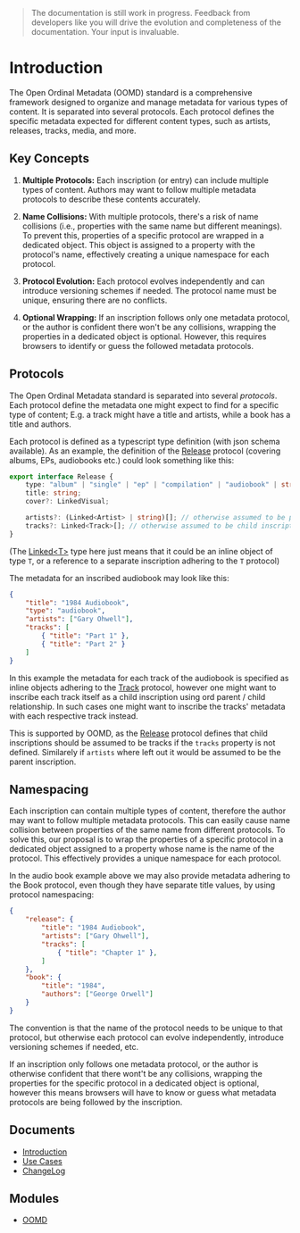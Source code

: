 > The documentation is still work in progress. Feedback from developers like you will drive the evolution and completeness of the documentation. Your input is invaluable.

# Introduction

The Open Ordinal Metadata (OOMD) standard is a comprehensive framework designed to organize and manage metadata for various types of content. It is separated into several protocols. Each protocol defines the specific metadata expected for different content types, such as artists, releases, tracks, media, and more.

## Key Concepts

1. **Multiple Protocols:** Each inscription (or entry) can include multiple types of content. Authors may want to follow multiple metadata protocols to describe these contents accurately.

2. **Name Collisions:** With multiple protocols, there's a risk of name collisions (i.e., properties with the same name but different meanings). To prevent this, properties of a specific protocol are wrapped in a dedicated object. This object is assigned to a property with the protocol's name, effectively creating a unique namespace for each protocol.

3. **Protocol Evolution:** Each protocol evolves independently and can introduce versioning schemes if needed. The protocol name must be unique, ensuring there are no conflicts.

4. **Optional Wrapping:** If an inscription follows only one metadata protocol, or the author is confident there won't be any collisions, wrapping the properties in a dedicated object is optional. However, this requires browsers to identify or guess the followed metadata protocols.

## Protocols 

The Open Ordinal Metadata standard is separated into several _protocols_. Each protocol define the metadata one might expect to find for a specific type of content; E.g. a track might have a title and artists, while a book has a title and authors.

Each protocol is defined as a typescript type definition (with json schema available). As an example, the definition of the [Release](OOMD/interfaces/Release.md) protocol (covering albums, EPs, audiobooks etc.) could look something like this:

```ts
export interface Release {
    type: "album" | "single" | "ep" | "compilation" | "audiobook" | string;
    title: string;
    cover?: LinkedVisual;

    artists?: (Linked<Artist> | string)[]; // otherwise assumed to be parent inscriptions implementing Artist
    tracks?: Linked<Track>[]; // otherwise assumed to be child inscriptions implementing Track
}
```

(The [Linked&lt;T&gt;](OOMD/type-aliases/Linked.md) type here just means that it could be an inline object of type `T`, or a reference to a separate inscription adhering to the `T` protocol)

The metadata for an inscribed audiobook may look like this:

```json
{
    "title": "1984 Audiobook",
    "type": "audiobook",
    "artists": ["Gary Ohwell"],
    "tracks": [
        { "title": "Part 1" },
        { "title": "Part 2" }
    ]
}

```

In this example the metadata for each track of the audiobook is specified as inline objects adhering to the [Track](OOMD/interfaces/Track.md) protocol, however one might want to inscribe each track itself as a child inscription using ord parent / child relationship. In such cases one might want to inscribe the tracks' metadata with each respective track instead. 

This is supported by OOMD, as the [Release](OOMD/interfaces/Release.md) protocol defines that child inscriptions should be assumed to be tracks if the `tracks` property is not defined. Similarely if `artists` where left out it would be assumed to be the parent inscription.

## Namespacing

Each inscription can contain multiple types of content, therefore the author may want to follow multiple metadata protocols. This can easily cause name collision between properties of the same name from different protocols. To solve this, our proposal is to wrap the properties of a specific protocol in a dedicated object assigned to a property whose name is the name of the protocol. This effectively provides a unique namespace for each protocol.

In the audio book example above we may also provide metadata adhering to the Book protocol, even though they have separate title values, by using protocol namespacing:

```json
{
    "release": {
        "title": "1984 Audiobook",
        "artists": ["Gary Ohwell"],
        "tracks": [
            { "title": "Chapter 1" },
        ]
    },
    "book": {
        "title": "1984",
        "authors": ["George Orwell"]
    }
}
```

The convention is that the name of the protocol needs to be unique to that protocol, but otherwise each protocol can evolve independently, introduce versioning schemes if needed, etc.

If an inscription only follows one metadata protocol, or the author is otherwise confident that there wont't be any collisions, wrapping the properties for the specific protocol in a dedicated object is optional, however this means browsers will have to know or guess what metadata protocols are being followed by the inscription.

## Documents

- [Introduction](documents/Introduction.md)
- [Use Cases](documents/Use-Cases.md)
- [ChangeLog](documents/ChangeLog.md)

## Modules

- [OOMD](OOMD/README.md)
